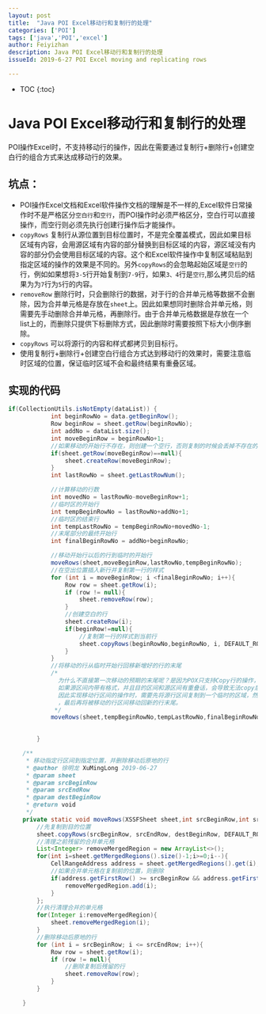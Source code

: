 ```yaml
---
layout: post
title:  "Java POI Excel移动行和复制行的处理"
categories: ['POI']
tags: ['java','POI','excel'] 
author: Feiyizhan
description: Java POI Excel移动行和复制行的处理
issueId: 2019-6-27 POI Excel moving and replicating rows

---
```

* TOC
{:toc}

# Java POI Excel移动行和复制行的处理

POI操作Excel时，不支持移动行的操作，因此在需要通过复制行+删除行+创建空白行的组合方式来达成移动行的效果。

## 坑点：
- POI操作Excel文档和Excel软件操作文档的理解是不一样的,Excel软件日常操作时不是严格区分`空白行`和`空行`，而POI操作时必须严格区分，空白行可以直接操作，而空行则必须先执行创建行操作后才能操作。
- `copyRows` 复制行从源位置到目标位置时，不是完全覆盖模式，因此如果目标区域有内容，会用源区域有内容的部分替换到目标区域的内容，源区域没有内容的部分仍会使用目标区域的内容。这个和Excel软件操作中复制区域粘贴到指定区域的操作的效果是不同的。另外`copyRows`的会忽略起始区域是`空行`的行，例如如果想将`3-5`行开始复制到`7-9`行，如果`3、4`行是`空行`,那么拷贝后的结果为为`7`行为`5`行的内容。
- `removeRow` 删除行时，只会删除行的数据，对于行的合并单元格等数据不会删除，因为合并单元格是存放在`sheet`上。因此如果想同时删除合并单元格，则需要先手动删除合并单元格，再删除行。由于合并单元格数据是存放在一个list上的，而删除只提供下标删除方式，因此删除时需要按照下标大小倒序删除。
- `copyRows`  可以将源行的内容和样式都拷贝到目标行。
- 使用复制行+删除行+创建空白行组合方式达到移动行的效果时，需要注意临时区域的位置，保证临时区域不会和最终结果有重叠区域。

## 实现的代码

```java
if(CollectionUtils.isNotEmpty(dataList)) {
            int beginRowNo = data.getBeginRow();
            Row beginRow = sheet.getRow(beginRowNo);
            int addNo = dataList.size();
            int moveBeginRow = beginRowNo+1;
            //如果移动的开始行不存在，则创建一个空行，否则复制的时候会丢掉不存在的行
            if(sheet.getRow(moveBeginRow)==null){
                sheet.createRow(moveBeginRow);
            }
            int lastRowNo = sheet.getLastRowNum();

            //计算移动的行数
            int movedNo = lastRowNo-moveBeginRow+1;
            //临时区的开始行
            int tempBeginRowNo = lastRowNo+addNo+1;
            //临时区的结束行
            int tempLastRowNo = tempBeginRowNo+movedNo-1;
            //末尾部分的最终开始行
            int finalBeginRowNo = addNo+beginRowNo;

            //移动开始行以后的行到临时的开始行
            moveRows(sheet,moveBeginRow,lastRowNo,tempBeginRowNo);
            //在空出位置插入新行并复制第一行的样式
            for (int i = moveBeginRow; i <finalBeginRowNo; i++){
                Row row = sheet.getRow(i);
                if (row != null){
                    sheet.removeRow(row);
                }
                //创建空白的行
                sheet.createRow(i);
                if(beginRow!=null){
                    //复制第一行的样式到当前行
                    sheet.copyRows(beginRowNo,beginRowNo, i, DEFAULT_ROW_COPY_POLICY);
                }
            }
            //将移动的行从临时开始行回移新增好的行的末尾
            /*
              为什么不直接第一次移动的预期的末尾呢？是因为POX只支持Copy行的操作，而copy操作不是完整的区间覆盖。
              如果源区间内带有格式，并且目的区间和源区间有重叠话，会导致无法copy后源区间和目的区间混合在一起，无法清理。
              因此实现移动行区间的操作时，需要先将源行区间复制到一个临时的区域，然后清理掉源行区间的行和样式，再插入需要新增的行
              ，最后再将被移动的行区间移动回新的行末尾。
             */
            moveRows(sheet,tempBeginRowNo,tempLastRowNo,finalBeginRowNo);
 

        }

	/**
     * 移动指定行区间到指定位置，并删除移动后原地的行
     * @author 徐明龙 XuMingLong 2019-06-27
     * @param sheet
     * @param srcBeginRow
     * @param srcEndRow
     * @param destBeginRow
     * @return void
     */
    private static void moveRows(XSSFSheet sheet,int srcBeginRow,int srcEndRow,int destBeginRow){
        //先复制到目的位置
        sheet.copyRows(srcBeginRow, srcEndRow, destBeginRow, DEFAULT_ROW_COPY_POLICY);
        //清理之前残留的合并单元格
        List<Integer> removeMergedRegion = new ArrayList<>();
        for(int i=sheet.getMergedRegions().size()-1;i>=0;i--){
            CellRangeAddress address = sheet.getMergedRegions().get(i);
            //如果合并单元格在复制前的位置，则删除
            if(address.getFirstRow() >= srcBeginRow && address.getFirstRow()<destBeginRow ){
                removeMergedRegion.add(i);
            }
        };
        //执行清理合并的单元格
        for(Integer i:removeMergedRegion){
            sheet.removeMergedRegion(i);
        }
        //删除移动后原地的行
        for (int i = srcBeginRow; i <= srcEndRow; i++){
            Row row = sheet.getRow(i);
            if (row != null){
                //删除复制后残留的行
                sheet.removeRow(row);
            }
        }

    }

```